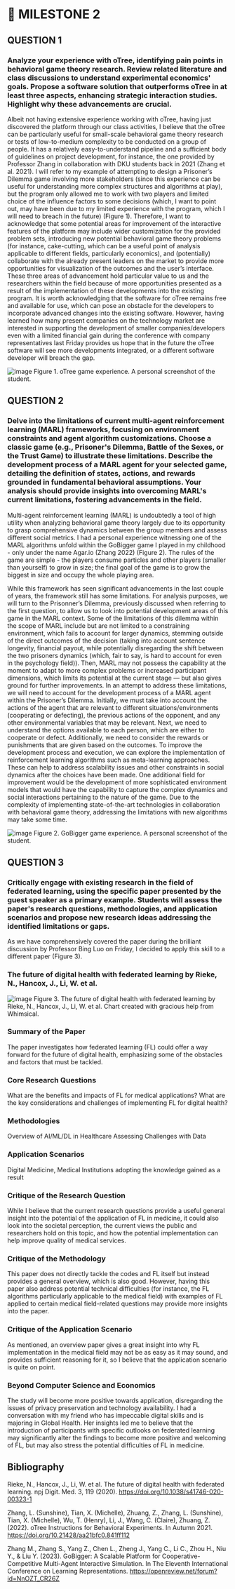 # 📌 MILESTONE 2
## QUESTION 1
### Analyze your experience with oTree, identifying pain points in behavioral game theory research. Review related literature and class discussions to understand experimental economics' goals. Propose a software solution that outperforms oTree in at least three aspects, enhancing strategic interaction studies. Highlight why these advancements are crucial.

Albeit not having extensive experience working with oTree, having just discovered the platform through our class activities, I believe that the oTree can be particularly useful for small-scale behavioral game theory research or tests of low-to-medium complexity to be conducted on a group of people. It has a relatively easy-to-understand pipeline and a sufficient body of guidelines on project development, for instance, the one provided by Professor Zhang in collaboration with DKU students back in 2021 (Zhang et al. 2021). I will refer to my example of attempting to design a Prisoner’s Dilemma game involving more stakeholders (since this experience can be useful for understanding more complex structures and algorithms at play), but the program only allowed me to work with two players and limited choice of the influence factors to some decisions (which, I want to point out, may have been due to my limited experience with the program, which I will need to breach in the future) (Figure 1). Therefore, I want to acknowledge that some potential areas for improvement of the interactive features of the platform may include wider customization for the provided problem sets, introducing new potential behavioral game theory problems (for instance, cake-cutting, which can be a useful point of analysis applicable to different fields, particularly economics), and (potentially) collaborate with the already present leaders on the market to provide more opportunities for visualization of the outcomes and the user’s interface. These three areas of advancement hold particular value to us and the researchers within the field because of more opportunities presented as a result of the implementation of these developments into the existing program. It is worth acknowledging that the software for oTree remains free and available for use, which can pose an obstacle for the developers to incorporate advanced changes into the existing software. However, having learned how many present companies on the technology market are interested in supporting the development of smaller companies/developers even with a limited financial gain during the conference with company representatives last Friday provides us hope that in the future the oTree software will see more developments integrated, or a different software developer will breach the gap.

![image](https://github.com/Rising-Stars-by-Sunshine/CSECON206_Polina/assets/148934457/aebaa8bc-b874-4a17-9bb9-61750d5ca11c)
Figure 1. oTree game experience. A personal screenshot of the student.

## QUESTION 2
### Delve into the limitations of current multi-agent reinforcement learning (MARL) frameworks, focusing on environment constraints and agent algorithm customizations. Choose a classic game (e.g., Prisoner's Dilemma, Battle of the Sexes, or the Trust Game) to illustrate these limitations. Describe the development process of a MARL agent for your selected game, detailing the definition of states, actions, and rewards grounded in fundamental behavioral assumptions. Your analysis should provide insights into overcoming MARL's current limitations, fostering advancements in the field.

Multi-agent reinforcement learning (MARL) is undoubtedly a tool of high utility when analyzing behavioral game theory largely due to its opportunity to grasp comprehensive dynamics between the group members and assess different social metrics. I had a personal experience witnessing one of the MARL algorithms unfold within the GoBigger game I played in my childhood - only under the name Agar.io (Zhang 2022) (Figure 2). The rules of the game are simple - the players consume particles and other players (smaller than yourself) to grow in size; the final goal of the game is to grow the biggest in size and occupy the whole playing area.

While this framework has seen significant advancements in the last couple of years, the framework still has some limitations. For analysis purposes, we will turn to the Prisonner’s Dilemma, previously discussed when referring to the first question, to allow us to look into potential development areas of this game in the MARL context. Some of the limitations of this dilemma within the scope of MARL include but are not limited to a constraining environment, which fails to account for larger dynamics, stemming outside of the direct outcomes of the decision (taking into account sentence longevity, financial payout, while potentially disregarding the shift between the two prisoners dynamics (which, fair to say, is hard to account for even in the psychology field)). Then, MARL may not possess the capability at the moment to adapt to more complex problems or increased participant dimensions, which limits its potential at the current stage — but also gives ground for further improvements. In an attempt to address these limitations, we will need to account for the development process of a MARL agent within the Prisoner’s Dilemma. Initially, we must take into account the actions of the agent that are relevant to different situations/environments (cooperating or defecting), the previous actions of the opponent, and any other environmental variables that may be relevant. Next, we need to understand the options available to each person, which are either to cooperate or defect. Additionally, we need to consider the rewards or punishments that are given based on the outcomes. To improve the development process and execution, we can explore the implementation of reinforcement learning algorithms such as meta-learning approaches. These can help to address scalability issues and other constraints in social dynamics after the choices have been made. One additional field for improvement would be the development of more sophisticated environment models that would have the capability to capture the complex dynamics and social interactions pertaining to the nature of the game. Due to the complexity of implementing state-of-the-art technologies in collaboration with behavioral game theory, addressing the limitations with new algorithms may take some time.

![image](https://github.com/Rising-Stars-by-Sunshine/CSECON206_Polina/assets/148934457/ee9d1b21-3746-40e2-aef3-554e38736dd7)
Figure 2. GoBigger game experience. A personal screenshot of the student.

## QUESTION 3
### Critically engage with existing research in the field of federated learning, using the specific paper presented by the guest speaker as a primary example. Students will assess the paper's research questions, methodologies, and application scenarios and propose new research ideas addressing the identified limitations or gaps.

As we have comprehensively covered the paper during the brilliant discussion by Professor Bing Luo on Friday, I decided to apply this skill to a different paper (Figure 3).

### The future of digital health with federated learning by Rieke, N., Hancox, J., Li, W. et al.

![image](https://github.com/Rising-Stars-by-Sunshine/CSECON206_Polina/assets/148934457/0e009f15-bb0c-4452-b5b7-3de554b4ce4d)
Figure 3. The future of digital health with federated learning by Rieke, N., Hancox, J., Li, W. et al. Chart created with gracious help from Whimsical.

### Summary of the Paper
The paper investigates how federated learning (FL) could offer a way forward for the future of digital health, emphasizing some of the obstacles and factors that must be tackled.

### Core Research Questions
What are the benefits and impacts of FL for medical applications? What are the key considerations and challenges of implementing FL for digital health?

### Methodologies
Overview of AI/ML/DL in Healthcare
Assessing Challenges with Data

### Application Scenarios
Digital Medicine, Medical Institutions adopting the knowledge gained as a result

### Critique of the Research Question
While I believe that the current research questions provide a useful general insight into the potential of the application of FL in medicine, it could also look into the societal perception, the current views the public and researchers hold on this topic, and how the potential implementation can help improve quality of medical services.

### Critique of the Methodology
This paper does not directly tackle the codes and FL itself but instead provides a general overview, which is also good. However, having this paper also address potential technical difficulties (for instance, the FL algorithms particularly applicable to the medical field) with examples of FL applied to certain medical field-related questions may provide more insights into the paper.

### Critique of the Application Scenario
As mentioned, an overview paper gives a great insight into why FL implementation in the medical field may not be as easy as it may sound, and provides sufficient reasoning for it, so I believe that the application scenario is quite on point.

### Beyond Computer Science and Economics
The study will become more positive towards application, disregarding the issues of privacy preservation and technology availability. I had a conversation with my friend who has impeccable digital skills and is majoring in Global Health. Her insights led me to believe that the introduction of participants with specific outlooks on federated learning may significantly alter the findings to become more positive and welcoming of FL, but may also stress the potential difficulties of FL in medicine.

## Bibliography

Rieke, N., Hancox, J., Li, W. et al. The future of digital health with federated learning. npj Digit. Med. 3, 119 (2020). https://doi.org/10.1038/s41746-020-00323-1

Zhang, L. (Sunshine), Tian, X. (Michelle), Zhuang, Z., Zhang, L. (Sunshine), Tian, X. (Michelle), Wu, T. (Henry), Li, J., Wang, C. (Claire), Zhuang, Z. (2022). oTree Instructions for Behavioral Experiments. In Autumn 2021. https://doi.org/10.21428/aa21bfc0.841ff112

Zhang M., Zhang S., Yang Z., Chen L., Zheng J., Yang C., Li C., Zhou H., Niu Y., & Liu Y. (2023). GoBigger: A Scalable Platform for Cooperative-Competitive Multi-Agent Interactive Simulation. In The Eleventh International Conference on Learning Representations. https://openreview.net/forum?id=NnOZT_CR26Z


